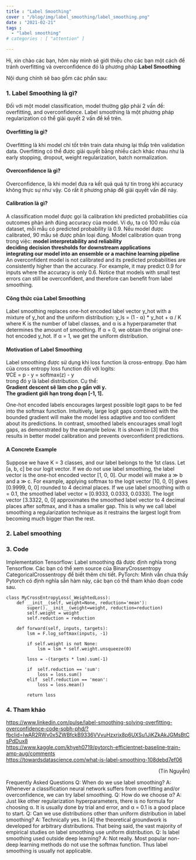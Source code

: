 ```yaml
---
title : "Label Smoothing"
cover : "/blog/img/label_smoothing/label_smoothing.png"
date : "2021-02-21"
tags : 
  - "label smoothing"
# categories : [ "attention" ]

---
```


Hi, xin chào các bạn, hôm này mình sẽ giới thiệu cho các bạn một cách để tránh overfitting và overconfidence đó là phương pháp <b>Label Smoothing</b><br/>

Nội dung chính sẽ bao gồm các phần sau: <br/>

### 1. Label Smoothing là gì?
Đối với một model classification, model thường gặp phải 2 vấn đề: overfitting, and overconfidence. Label smoothing là một phương pháp regularization có thể giải quyết 2 vấn đề kể trên.

#### Overfitting là gì?
Overfitting là khi model chỉ tốt trên train data nhưng lại thấp trên validation data. Overfitting có thể được giải quyết bằng nhiều cách khác nhau như là early stopping, dropout, weight regularization, batch normalization.

#### Overconfidence là gì?
Overconfidence, là khi model đưa ra kết quả quá tự tin trong khi accuracy không thực sự như vậy. Có rất ít phương pháp để giải quyết vấn đề này.

#### Calibration là gì?
A classification model được gọi là calibration khi predicted probabilities của outcomes phản ánh đúng accuracy của model. Ví dụ, ta có 100 mẫu của dataset, mỗi mẫu có predicted probability là 0.9. Nếu model được calibrated, 90 mẫu sẽ được phân loại đúng. 
Model calibration quan trọng trong việc:
<b>model interpretability and reliability</b><br/>
<b>deciding decision thresholds for downstream applications</b><br/>
<b>integrating our model into an ensemble or a machine learning pipeline</b><br/>
An overconfident model is not calibrated and its predicted probabilities are consistently higher than the accuracy. For example, it may predict 0.9 for inputs where the accuracy is only 0.6. Notice that models with small test errors can still be overconfident, and therefore can benefit from label smoothing.

#### Công thức của Label Smoothing
Label smoothing replaces one-hot encoded label vector y_hot with a mixture of y_hot and the uniform distribution:
y_ls = (1 - α) * y_hot + α / K
where K is the number of label classes, and α is a hyperparameter that determines the amount of smoothing. If α = 0, we obtain the original one-hot encoded y_hot. If α = 1, we get the uniform distribution.

#### Motivation of Label Smoothing
Label smoothing được sử dụng khi loss function là cross-entropy. Đạo hàm của cross entropy loss function đối với logits:<br/>
∇CE = p - y = softmax(z) - y <br/>
trong đó y là label distribution. Cụ thể: <br/>
<b> Gradient descent sẽ làm cho p gần với y.</b><br/>
<b>The gradient giới hạn trong đoạn [-1, 1].</b><br/>

One-hot encoded labels encourages largest possible logit gaps to be fed into the softmax function. Intuitively, large logit gaps combined with the bounded gradient will make the model less adaptive and too confident about its predictions.
In contrast, smoothed labels encourages small logit gaps, as demonstrated by the example below. It is shown in [3] that this results in better model calibration and prevents overconfident predictions.

#### A Concrete Example
Suppose we have K = 3 classes, and our label belongs to the 1st class. Let [a, b, c] be our logit vector.
If we do not use label smoothing, the label vector is the one-hot encoded vector [1, 0, 0]. Our model will make a ≫ b and a ≫ c. For example, applying softmax to the logit vector [10, 0, 0] gives [0.9999, 0, 0] rounded to 4 decimal places.
If we use label smoothing with α = 0.1, the smoothed label vector ≈ [0.9333, 0.0333, 0.0333]. The logit vector [3.3322, 0, 0] approximates the smoothed label vector to 4 decimal places after softmax, and it has a smaller gap. This is why we call label smoothing a regularization technique as it restrains the largest logit from becoming much bigger than the rest.
### 2. Label smoothing

### 3. Code
Implementation
Tensorflow: Label smoothing đã được định nghĩa trong Tensorflow. Các bạn có thể xem source của BinaryCrossentropy CategoricalCrossentropy để biết thêm chi tiết.
PyTorch: Mình vẫn chưa thấy Pytorch có định nghĩa sẵn hàm này, các bạn có thể tham khảo đoạn code sau.

```
class MyCrossEntropyLoss(_WeightedLoss):
    def __init__(self, weight=None, reduction='mean'):
        super().__init__(weight=weight, reduction=reduction)
        self.weight = weight
        self.reduction = reduction

    def forward(self, inputs, targets):
        lsm = F.log_softmax(inputs, -1)

        if self.weight is not None:
            lsm = lsm * self.weight.unsqueeze(0)

        loss = -(targets * lsm).sum(-1)

        if  self.reduction == 'sum':
            loss = loss.sum()
        elif  self.reduction == 'mean':
            loss = loss.mean()

        return loss
```

### 4. Tham khảo
https://www.linkedin.com/pulse/label-smoothing-solving-overfitting-overconfidence-code-sobh-phd/?fbclid=IwAR2RWv0x5ZWBfckB9336VVvuHzxrix8p6UXSu1JiKZkAkJGMsBtCsPdDux8 <br/>
https://www.kaggle.com/khyeh0719/pytorch-efficientnet-baseline-train-amp-aug/comments <br/>
https://towardsdatascience.com/what-is-label-smoothing-108debd7ef06

<div style="text-align: right"> (Tín Nguyễn) </div>


Frequently Asked Questions
Q: When do we use label smoothing?
A: Whenever a classification neural network suffers from overfitting and/or overconfidence, we can try label smoothing.
Q: How do we choose α?
A: Just like other regularization hyperparameters, there is no formula for choosing α. It is usually done by trial and error, and α = 0.1 is a good place to start.
Q: Can we use distributions other than uniform distribution in label smoothing?
A: Technically yes. In [4] the theoretical groundwork is developed for arbitrary distributions. That being said, the vast majority of empirical studies on label smoothing use uniform distribution.
Q: Is label smoothing used outside deep learning?
A: Not really. Most popular non-deep learning methods do not use the softmax function. Thus label smoothing is usually not applicable.